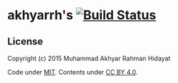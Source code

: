# akhyarrh's [![Build Status](https://travis-ci.org/akhyarrh/akhyarrh.github.io.svg?branch=master)](https://travis-ci.org/akhyarrh/akhyarrh.github.io)

## License

Copyright (c) 2015 Muhammad Akhyar Rahman Hidayat

Code under [MIT](LICENSE). Contents under [CC BY 4.0](http://creativecommons.org/licenses/by/4.0/).
